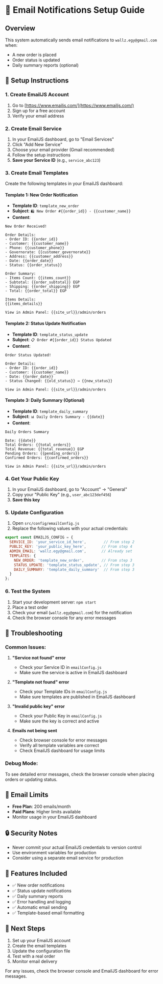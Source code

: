 # 📧 Email Notifications Setup Guide

## Overview
This system automatically sends email notifications to `wallz.egy@gmail.com` when:
- A new order is placed
- Order status is updated
- Daily summary reports (optional)

## 🔧 Setup Instructions

### 1. Create EmailJS Account
1. Go to [https://www.emailjs.com/](https://www.emailjs.com/)
2. Sign up for a free account
3. Verify your email address

### 2. Create Email Service
1. In your EmailJS dashboard, go to "Email Services"
2. Click "Add New Service"
3. Choose your email provider (Gmail recommended)
4. Follow the setup instructions
5. **Save your Service ID** (e.g., `service_abc123`)

### 3. Create Email Templates
Create the following templates in your EmailJS dashboard:

#### Template 1: New Order Notification
- **Template ID**: `template_new_order`
- **Subject**: `🛍️ New Order #{{order_id}} - {{customer_name}}`
- **Content**:
```
New Order Received!

Order Details:
- Order ID: {{order_id}}
- Customer: {{customer_name}}
- Phone: {{customer_phone}}
- Governorate: {{customer_governorate}}
- Address: {{customer_address}}
- Date: {{order_date}}
- Status: {{order_status}}

Order Summary:
- Items Count: {{items_count}}
- Subtotal: {{order_subtotal}} EGP
- Shipping: {{order_shipping}} EGP
- Total: {{order_total}} EGP

Items Details:
{{items_details}}

View in Admin Panel: {{site_url}}/admin/orders
```

#### Template 2: Status Update Notification
- **Template ID**: `template_status_update`
- **Subject**: `📋 Order #{{order_id}} Status Updated`
- **Content**:
```
Order Status Updated!

Order Details:
- Order ID: {{order_id}}
- Customer: {{customer_name}}
- Date: {{order_date}}
- Status Changed: {{old_status}} → {{new_status}}

View in Admin Panel: {{site_url}}/admin/orders
```

#### Template 3: Daily Summary (Optional)
- **Template ID**: `template_daily_summary`
- **Subject**: `📊 Daily Orders Summary - {{date}}`
- **Content**:
```
Daily Orders Summary

Date: {{date}}
Total Orders: {{total_orders}}
Total Revenue: {{total_revenue}} EGP
Pending Orders: {{pending_orders}}
Confirmed Orders: {{confirmed_orders}}

View in Admin Panel: {{site_url}}/admin/orders
```

### 4. Get Your Public Key
1. In your EmailJS dashboard, go to "Account" → "General"
2. Copy your "Public Key" (e.g., `user_abc123def456`)
3. **Save this key**

### 5. Update Configuration
1. Open `src/config/emailConfig.js`
2. Replace the following values with your actual credentials:

```javascript
export const EMAILJS_CONFIG = {
  SERVICE_ID: 'your_service_id_here',        // From step 2
  PUBLIC_KEY: 'your_public_key_here',       // From step 4
  ADMIN_EMAIL: 'wallz.egy@gmail.com',       // Already set
  TEMPLATES: {
    NEW_ORDER: 'template_new_order',        // From step 3
    STATUS_UPDATE: 'template_status_update', // From step 3
    DAILY_SUMMARY: 'template_daily_summary'  // From step 3
  }
};
```

### 6. Test the System
1. Start your development server: `npm start`
2. Place a test order
3. Check your email (`wallz.egy@gmail.com`) for the notification
4. Check the browser console for any error messages

## 🚨 Troubleshooting

### Common Issues:

1. **"Service not found" error**
   - Check your Service ID in `emailConfig.js`
   - Make sure the service is active in EmailJS dashboard

2. **"Template not found" error**
   - Check your Template IDs in `emailConfig.js`
   - Make sure templates are published in EmailJS dashboard

3. **"Invalid public key" error**
   - Check your Public Key in `emailConfig.js`
   - Make sure the key is correct and active

4. **Emails not being sent**
   - Check browser console for error messages
   - Verify all template variables are correct
   - Check EmailJS dashboard for usage limits

### Debug Mode:
To see detailed error messages, check the browser console when placing orders or updating status.

## 📧 Email Limits
- **Free Plan**: 200 emails/month
- **Paid Plans**: Higher limits available
- Monitor usage in your EmailJS dashboard

## 🔒 Security Notes
- Never commit your actual EmailJS credentials to version control
- Use environment variables for production
- Consider using a separate email service for production

## 📱 Features Included
- ✅ New order notifications
- ✅ Status update notifications  
- ✅ Daily summary reports
- ✅ Error handling and logging
- ✅ Automatic email sending
- ✅ Template-based email formatting

## 🎯 Next Steps
1. Set up your EmailJS account
2. Create the email templates
3. Update the configuration file
4. Test with a real order
5. Monitor email delivery

For any issues, check the browser console and EmailJS dashboard for error messages.
